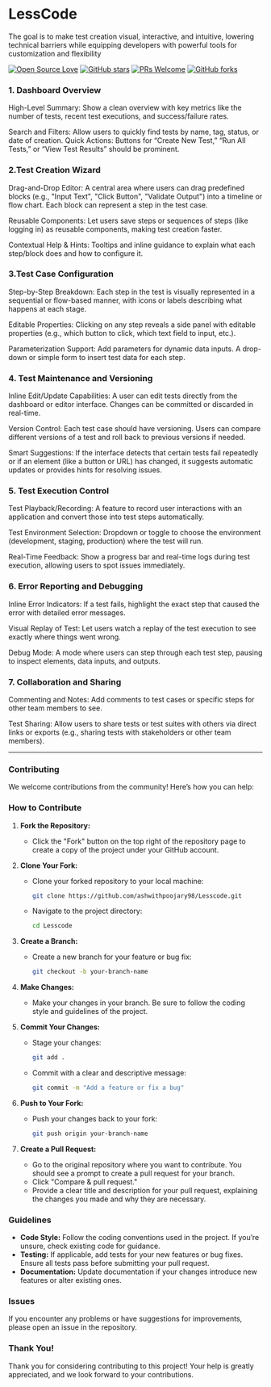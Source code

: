 # LessCode
The goal is to make test creation visual, interactive, and intuitive, lowering technical barriers while equipping developers with powerful tools for customization and flexibility

[![Open Source Love](https://badges.frapsoft.com/os/v1/open-source.svg?v=103)](https://github.com/ashwithpoojary98/Lesscode)
[![GitHub stars](https://img.shields.io/github/stars/ashwithpoojary98/Lesscode.svg?style=flat)](https://github.com/ashwithpoojary98/Lesscode/stargazers)
[![PRs Welcome](https://img.shields.io/badge/PRs-Welcome-brightgreen.svg?style=flat )](https://github.com/ashwithpoojary98/lesscode/pulls)
[![GitHub forks](https://img.shields.io/github/forks/ashwithpoojary98/Lesscode.svg?style=social&label=Fork)](https://github.com/ashwithpoojary98/Lesscode/network)

### 1. Dashboard Overview

High-Level Summary: Show a clean overview with key metrics like the number of tests, recent test executions, and success/failure rates.

Search and Filters: Allow users to quickly find tests by name, tag, status, or date of creation. Quick Actions: Buttons for “Create New Test,” “Run All Tests,” or “View Test Results” should be prominent.

### 2.Test Creation Wizard
Drag-and-Drop Editor: A central area where users can drag predefined blocks (e.g., "Input Text", "Click Button", "Validate Output") into a timeline or flow chart. Each block can represent a step in the test case.
   
Reusable Components: Let users save steps or sequences of steps (like logging in) as reusable components, making test creation faster.

Contextual Help & Hints: Tooltips and inline guidance to explain what each step/block does and how to configure it.

### 3.Test Case Configuration
Step-by-Step Breakdown: Each step in the test is visually represented in a sequential or flow-based manner, with icons or labels describing what happens at each stage.
   
Editable Properties: Clicking on any step reveals a side panel with editable properties (e.g., which button to click, which text field to input, etc.).
   
Parameterization Support: Add parameters for dynamic data inputs. A drop-down or simple form to insert test data for each step.

### 4. Test Maintenance and Versioning
Inline Edit/Update Capabilities: A user can edit tests directly from the dashboard or editor interface. Changes can be committed or discarded in real-time.
   
Version Control: Each test case should have versioning. Users can compare different versions of a test and roll back to previous versions if needed.
   
Smart Suggestions: If the interface detects that certain tests fail repeatedly or if an element (like a button or URL) has changed, it suggests automatic updates or provides hints for resolving issues.

### 5. Test Execution Control
Test Playback/Recording: A feature to record user interactions with an application and convert those into test steps automatically.
   
Test Environment Selection: Dropdown or toggle to choose the environment (development, staging, production) where the test will run.
   
Real-Time Feedback: Show a progress bar and real-time logs during test execution, allowing users to spot issues immediately.

### 6. Error Reporting and Debugging
Inline Error Indicators: If a test fails, highlight the exact step that caused the error with detailed error messages.
   
Visual Replay of Test: Let users watch a replay of the test execution to see exactly where things went wrong.
   
Debug Mode: A mode where users can step through each test step, pausing to inspect elements, data inputs, and outputs.

### 7. Collaboration and Sharing
Commenting and Notes: Add comments to test cases or specific steps for other team members to see.
   
Test Sharing: Allow users to share tests or test suites with others via direct links or exports (e.g., sharing tests with stakeholders or other team members).


***

### Contributing

We welcome contributions from the community! Here’s how you can help:

### How to Contribute

1. **Fork the Repository:**
    - Click the "Fork" button on the top right of the repository page to create a copy of the project under your GitHub account.

2. **Clone Your Fork:**
    - Clone your forked repository to your local machine:
      ```bash
      git clone https://github.com/ashwithpoojary98/Lesscode.git
      ```
    - Navigate to the project directory:
      ```bash
      cd Lesscode
      ```

3. **Create a Branch:**
    - Create a new branch for your feature or bug fix:
      ```bash
      git checkout -b your-branch-name
      ```

4. **Make Changes:**
    - Make your changes in your branch. Be sure to follow the coding style and guidelines of the project.

5. **Commit Your Changes:**
    - Stage your changes:
      ```bash
      git add .
      ```
    - Commit with a clear and descriptive message:
      ```bash
      git commit -m "Add a feature or fix a bug"
      ```

6. **Push to Your Fork:**
    - Push your changes back to your fork:
      ```bash
      git push origin your-branch-name
      ```

7. **Create a Pull Request:**
    - Go to the original repository where you want to contribute. You should see a prompt to create a pull request for your branch.
    - Click "Compare & pull request."
    - Provide a clear title and description for your pull request, explaining the changes you made and why they are necessary.

### Guidelines

- **Code Style:** Follow the coding conventions used in the project. If you’re unsure, check existing code for guidance.
- **Testing:** If applicable, add tests for your new features or bug fixes. Ensure all tests pass before submitting your pull request.
- **Documentation:** Update documentation if your changes introduce new features or alter existing ones.

### Issues

If you encounter any problems or have suggestions for improvements, please open an issue in the repository.

### Thank You!

Thank you for considering contributing to this project! Your help is greatly appreciated, and we look forward to your contributions.
